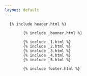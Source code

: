 ```yaml
---
layout: default
---
```

      {% include header.html %}

			{% include _banner.html %}

 			{% include _1.html %}
			{% include _2.html %}
			{% include _3.html %}
			{% include _4.html %}
			{% include _5.html %}

			{% include footer.html %}
